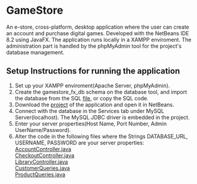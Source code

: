 # GameStore
An e-store, cross-platform, desktop application where the user can create an account and purchase digital games. Developed with the NetBeans IDE 8.2 using JavaFX. The application runs locally in a XAMPP enviroment. The administration part is handled by the phpMyAdmin tool for the project's database management.

Setup Instructions for running the application
-----------------------------------------------
1. Set up your XAMPP enviroment(Apache Server, phpMyAdmin).
2. Create the gamestore_fx_db schema on the database tool, and import the database from the SQL <a href="https://github.com/chrislaskos/GameStore/blob/master/gamestore_fx_db.sql">file</a>, or copy the SQL code.
3. Download the <a href="https://github.com/chrislaskos/GameStore/blob/master/GameStoreProject.zip">project</a> of the application and open it in NetBeans.
4. Connect with the database in the Services tab under MySQL Server(localhost). The MySQL JDBC driver is embedded in the project.
5. Enter your server properties(Host Name, Port Number, Admin UserName/Password).
6. Alter the code in the following files where the Strings DATABASE_URL, USERNAME, PASSWORD are your server properties: <br />
   <a href="https://github.com/chrislaskos/GameStore/blob/master/src/gamestore/AccountController.java">AccountController.java</a> <br />
   <a href="https://github.com/chrislaskos/GameStore/blob/master/src/gamestore/CheckoutController.java">CheckoutController.java</a> <br />
   <a href="https://github.com/chrislaskos/GameStore/blob/master/src/gamestore/LibraryController.java">LibraryController.java</a> <br />
   <a href="https://github.com/chrislaskos/GameStore/blob/master/src/gamestore/model/CustomerQueries.java">CustomerQueries.java</a> <br />
   <a href="https://github.com/chrislaskos/GameStore/blob/master/src/gamestore/model/ProductQueries.java">ProductQueries.java</a> <br /> 
